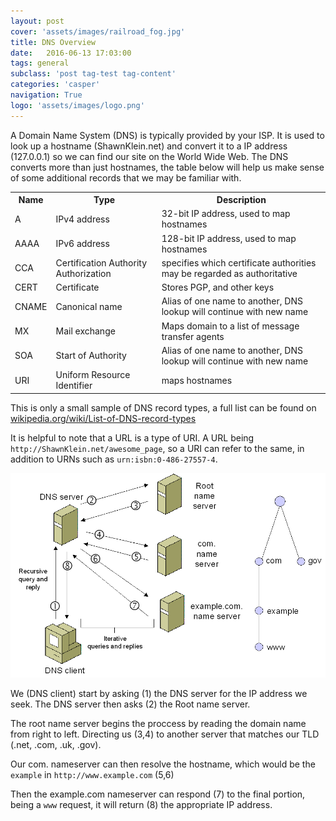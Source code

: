 ```yaml
---
layout: post
cover: 'assets/images/railroad_fog.jpg'
title: DNS Overview
date:   2016-06-13 17:03:00
tags: general 
subclass: 'post tag-test tag-content'
categories: 'casper'
navigation: True
logo: 'assets/images/logo.png'
---
```



A Domain Name System (DNS) is typically provided by your ISP. It is used to look up a hostname (ShawnKlein.net) and convert it to a IP address (127.0.0.1) so we can find our site on the World Wide Web. The DNS converts more than just hostnames, the table below will help us make sense of some additional records that we may be familiar with.


<table>
  <tr>
    <th>Name</th>
    <th>Type</th>
    <th>Description</th>
  </tr>
  <tr>
    <td>A</td>
    <td>IPv4 address</td>
    <td>32-bit IP address, used to map hostnames</td>
  </tr>
  <tr>
    <td>AAAA</td>
    <td>IPv6 address</td>
    <td>128-bit IP address, used to map hostnames</td>
  </tr>
  <tr>
    <td>CCA</td>
    <td>Certification Authority Authorization</td>
    <td>specifies which certificate authorities may be regarded as authoritative</td>
  </tr>
  <tr>
    <td>CERT</td>
    <td>Certificate</td>
    <td>Stores PGP, and other keys</td>
  </tr>
  <tr>
    <td>CNAME</td>
    <td>Canonical name</td>
    <td>Alias of one name to another, DNS lookup will continue with new name</td>
  </tr>
  <tr>
    <td>MX</td>
    <td>Mail exchange</td>
    <td>Maps domain to a list of message transfer agents</td>
  </tr>
  <tr>
    <td>SOA</td>
    <td>Start of Authority</td>
    <td>Alias of one name to another, DNS lookup will continue with new name</td>
  </tr>
  <tr>
    <td>URI</td>
    <td>Uniform Resource Identifier</td>
    <td>maps hostnames</td>
  </tr>
</table>

This is only a small sample of DNS record types, a full list can be found on [wikipedia.org/wiki/List-of-DNS-record-types](https://en.wikipedia.org/wiki/List_of_DNS_record_types)

It is helpful to note that a URL is a type of URI. A URL being `http://ShawnKlein.net/awesome_page`, so a URI can refer to the same, in addition to URNs such as `urn:isbn:0-486-27557-4`.


![DNS query diagram](/assets/images/dns_queries.gif)

We (DNS client) start by asking (1) the DNS server for the IP address we seek. The DNS server then asks (2) the Root name server.

The root name server begins the proccess by reading the domain name from right to left. Directing us (3,4) to another server that matches our TLD (.net, .com, .uk, .gov).

Our com. nameserver can then resolve the hostname, which would be the `example` in `http://www.example.com` (5,6)

Then the example.com nameserver can respond (7) to the final portion, being a `www` request, it will return (8) the appropriate IP address. 








